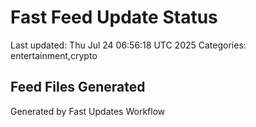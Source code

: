 # Fast Feed Update Status
Last updated: Thu Jul 24 06:56:18 UTC 2025
Categories: entertainment,crypto

## Feed Files Generated

Generated by Fast Updates Workflow
